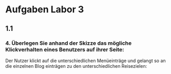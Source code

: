 # Aufgaben Labor 3

## 1.1 
### 4. Überlegen Sie anhand der Skizze das mögliche Klickverhalten eines Benutzers auf ihrer Seite:
Der Nutzer klickt auf die unterschiedlichen Menüeinträge und gelangt so an die einzelnen Blog einträgen zu den unterschiedlichen Reisezielen:
